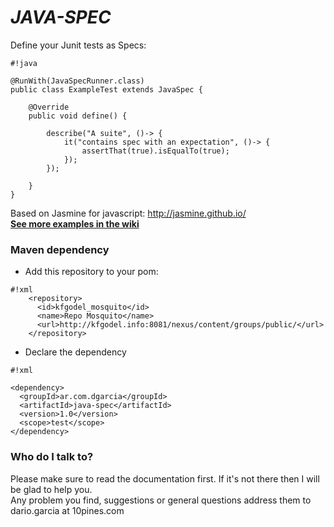 # *JAVA-SPEC* #

Define your Junit tests as Specs:  

```
#!java

@RunWith(JavaSpecRunner.class)
public class ExampleTest extends JavaSpec {

    @Override
    public void define() {
    	
        describe("A suite", ()-> {
            it("contains spec with an expectation", ()-> {
                assertThat(true).isEqualTo(true);
            });
        });
        
    }
}
```
Based on Jasmine for javascript: http://jasmine.github.io/  
**[See more examples in the wiki](https://bitbucket.org/kfgodel/java-spec/wiki/Home)**


### Maven dependency ###

* Add this repository to your pom:  
```
#!xml
    <repository>
      <id>kfgodel_mosquito</id>
      <name>Repo Mosquito</name>
      <url>http://kfgodel.info:8081/nexus/content/groups/public/</url>
    </repository>
```

* Declare the dependency
```
#!xml

<dependency>
  <groupId>ar.com.dgarcia</groupId>
  <artifactId>java-spec</artifactId>
  <version>1.0</version>
  <scope>test</scope>
</dependency>
```

### Who do I talk to? ###

Please make sure to read the documentation first. If it's not there then I will be glad to help you.  
Any problem you find, suggestions or general questions address them to dario.garcia at 10pines.com